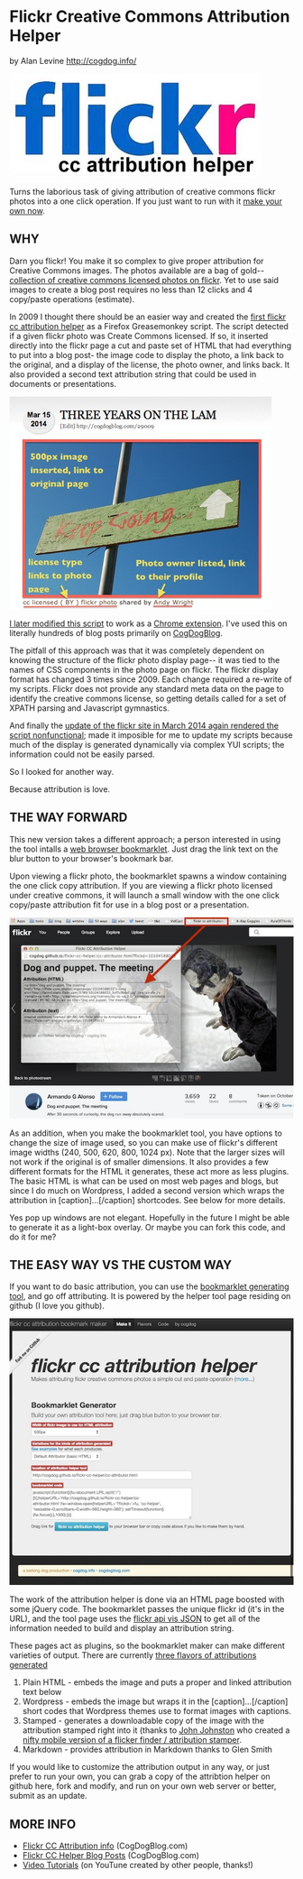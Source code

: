 Flickr Creative Commons Attribution Helper
=========================
by Alan Levine http://cogdog.info/

![flickr needs help attribution](images/flickr-cc-logo.jpg "cc logo")

Turns the laborious task of giving attribution of creative commons flickr photos into a one click operation. If you just want to run with it [make your own now](http://cogdog.github.io/flickr-cc-helper/).

WHY
-----

Darn you flickr! You make it so complex to give proper attribution for Creative Commons images. The photos available are a bag of gold-- [collection of creative commons licensed photos on flickr](http://flickr.com/creativecommon). Yet to use said images to create a blog post requires no less than 12 clicks and 4 copy/paste operations (estimate).

In 2009 I thought there should be an easier way and created the [first flickr cc attribution helper](http://userscripts.org/scripts/show/49395) as a Firefox Greasemonkey script.  The script detected if a given flickr photo was Create Commons licensed. If so, it inserted directly into the flickr page a cut and paste set of HTML that had everything to put into a blog post- the image code to display the photo, a link back to the original, and a display of the license, the photo owner, and links back.  It also provided a second text attribution string that could be used in documents or presentations.

![how I like to give attribution](images/cc-sttribution-example.jpg "cc logo")

[I later modified this script](http://cogdogblog.com/flickr-cc-helper/) to work as a [Chrome extension](https://chrome.google.com/webstore/detail/flickr-cc-attribution-hel/gcnphdhkhoepofbahkgfifigellgklbp). I've used this on literally hundreds of blog posts primarily on [CogDogBlog](http://cogdogblog.com/).

The pitfall of this approach was that it was completely dependent on knowing the structure of the flickr photo display page-- it was tied to the names of CSS components in the photo page on flickr. The flickr display format has changed 3 times since 2009.  Each change required a re-write of my scripts. Flickr does not provide any standard meta data on the page to identify the creative commons license, so getting details called for a set of XPATH parsing and Javascript gymnastics.
			
And finally the [update of the flickr site in March 2014 again rendered the script nonfunctional](http://cogdogblog.com/2014/03/26/new-flickr-trashes-creative-commons-attribution-helper/); made it imposible for me to update my scripts because much of the display is generated dynamically via complex YUI scripts; the information could not be easily parsed.

So I looked for another way.

Because attribution is love.
	
THE WAY FORWARD
-----

This new version takes a different approach; a person interested  in using the tool intalls a [web browser bookmarklet](http://en.wikipedia.org/wiki/Bookmarklet). Just drag the link text on the blur button to your browser's bookmark bar.

Upon viewing a flickr photo, the bookmarklet spawns a window containing the one click copy attribution. If you are viewing a flickr photo licensed under creative commons, it will launch a small window with the one click copy/paste attribution fit for use in a blog post or a presentation.

![Screen shot of image helper](images/flickr-cc-helper-in-action.jpg "Example")

As an addition, when you make the bookmarklet tool, you have options to change the size of image used, so you can make use of flickr's different image widths (240, 500, 620, 800, 1024 px). Note that the larger sizes will not work if the original is of smaller dimensions. It also provides a few different formats for the HTML it generates, these act more as less plugins. The basic HTML is what can be used on most web pages and blogs, but since I do much on Wordpress, I added a second version which wraps the attribution in [caption]...[/caption] shortcodes. See below for more details.

Yes pop up windows are not elegant. Hopefully in the future I might be able to generate it as a light-box overlay. Or maybe you can fork this code, and do it for me?

THE EASY WAY VS THE CUSTOM WAY
-----

If you want to do basic attribution, you can use the [bookmarklet generating tool](http://cogdog.github.io/flickr-cc-helper/), and go off attributing.  It is powered by the helper tool page residing on github (I love you github).

![The Bookmarklet maker](images/cc-helper-maker.jpg "The Maker")

The work of the attribution helper is done via an HTML page boosted with some jQuery code. The bookmarklet passes the unique flickr id (it's in the URL), and the tool page uses the [flickr api vis JSON](https://www.flickr.com/services/api/response.json.html) to get all of the information needed to build and display an attribution string.

These pages act as plugins, so the bookmarklet maker can make different varieties of output. There are currently [three flavors of attributions generated](http://cogdog.github.io/flickr-cc-helper/flavors.html)

1. Plain HTML - embeds the image and puts a proper and linked attribution text below
2. Wordpress - embeds the image but wraps it in the [caption]...[/caption] short codes that Wordpress themes use to format images with captions.
3. Stamped - generates a downloadable copy of the image with the attribution stamped right into it (thanks to [John Johnston](http://johnjohnston.info) who created a [nifty mobile version of a flicker finder / attribution stamper](http://johnjohnston.info/flickrcctouch/).
4. Markdown - provides attribution in Markdown thanks to Glen Smith

If you would like to customize the attribution output in any way, or just prefer to run your own,  you can grab a copy of the attribtion helper on github here, fork and modify, and run on your own web server or better, submit as an update.

MORE INFO
----

* [Flickr CC Attribution info](http://cogdogblog.com/flickr-cc-helper/) (CogDogBlog.com)
* [Flickr CC Helper Blog Posts](http://cogdogblog.com/tag/cc-attribution-helper/)  (CogDogBlog.com)
* [Video Tutorials](https://www.youtube.com/results?search_query=flickr+cc+attribution+helper) (on YouTune created by other people, thanks!)

